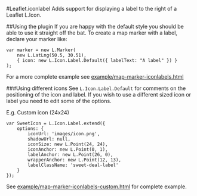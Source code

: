 #Leaflet.iconlabel
Adds support for displaying a label to the right of a Leaflet L.Icon.

##Using the plugin
If you are happy with the default style you should be able to use it straight off the bat. To create a map marker with a label, declare your marker like:

````
var marker = new L.Marker(
	new L.LatLng(50.5, 30.51),
	{ icon: new L.Icon.Label.Default({ labelText: "A label" }) }
);
````

For a more complete example see [example/map-marker-iconlabels.html](https://github.com/jacobtoye/Leaflet.iconlabel/tree/master/examples/map-marker-iconlabels.html)

###Using different icons
See ````L.Icon.Label.Default```` for comments on the positioning of the icon and label. If you wish to use a different sized icon or label you need to edit some of the options. 

E.g. Custom icon (24x24)

````
var SweetIcon = L.Icon.Label.extend({
	options: {
		iconUrl: 'images/icon.png',
		shadowUrl: null,
		iconSize: new L.Point(24, 24),
		iconAnchor: new L.Point(0, 1),
		labelAnchor: new L.Point(26, 0),
		wrapperAnchor: new L.Point(12, 13),
		labelClassName: 'sweet-deal-label'
	}
});
````

See [example/map-marker-iconlabels-custom.html](https://github.com/jacobtoye/Leaflet.iconlabel/tree/master/examples/map-marker-iconlabels-custom.html) for complete example.